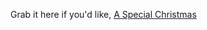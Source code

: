 Grab it here if you'd like, <a title="A Special Christmas (SNL)" href="http://www.duncanmackenzie.net/videos/SNLDigitalShortASpecialChristmas.wmv" target="_blank">A Special Christmas</a>